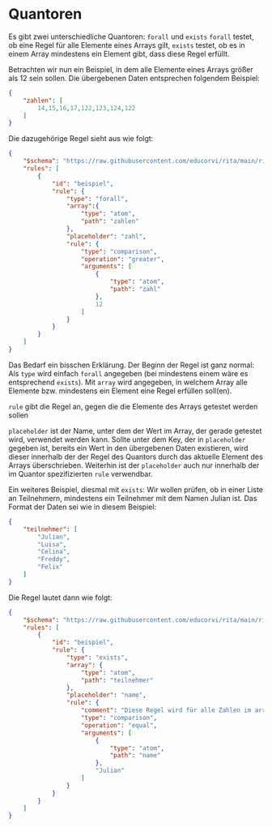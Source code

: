 # Quantoren
Es gibt zwei unterschiedliche Quantoren: `forall` und `exists`
`forall` testet, ob eine Regel für alle Elemente eines Arrays gilt, `exists` testet, ob es in einem Array mindestens ein Element gibt, dass diese Regel erfüllt.

Betrachten wir nun ein Beispiel, in dem alle Elemente eines Arrays größer als 12 sein sollen.
Die übergebenen Daten entsprechen folgendem Beispiel:
```json
{
    "zahlen": [
        14,15,16,17,122,123,124,122
    ]
}
```
Die dazugehörige Regel sieht aus wie folgt:
```json
{
    "$schema": "https://raw.githubusercontent.com/educorvi/rita/main/rita-core/src/schema/schema.json",
    "rules": [
        {
            "id": "beispiel",
            "rule": {
                "type": "forall",
                "array":{
                    "type": "atom",
                    "path": "zahlen"
                },
                "placeholder": "zahl",
                "rule": {
                    "type": "comparison",
                    "operation": "greater",
                    "arguments": [
                        {
                            "type": "atom",
                            "path": "zahl"
                        },
                        12
                    ]
                }
            }
        }
    ]
}
```

Das Bedarf ein bisschen Erklärung. Der Beginn der Regel ist ganz normal: Als `type` wird einfach `forall` angegeben (bei mindestens einem wäre es entsprechend `exists`). Mit `array` wird angegeben, in welchem Array alle Elemente bzw. mindestens ein Element eine Regel erfüllen soll(en).

`rule` gibt die Regel an, gegen die die Elemente des Arrays getestet werden sollen

`placeholder` ist der Name, unter dem der Wert im Array, der gerade getestet wird, verwendet werden kann. Sollte unter dem Key, der in `placeholder` gegeben ist, bereits ein Wert in den übergebenen Daten existieren, wird dieser innerhalb der der Regel des Quantors durch das aktuelle Element des Arrays überschrieben. Weiterhin ist der `placeholder` auch nur innerhalb der im Quantor spezifizierten `rule` verwendbar.

Ein weiteres Beispiel, diesmal mit `exists`: Wir wollen prüfen, ob in einer Liste an Teilnehmern, mindestens ein Teilnehmer mit dem Namen Julian ist. Das Format der Daten sei wie in diesem Beispiel: 
```json
{
    "teilnehmer": [
        "Julian",
        "Luisa",
        "Celina",
        "Freddy",
        "Felix"
    ]
}
```
Die Regel lautet dann wie folgt:
```json
{
    "$schema": "https://raw.githubusercontent.com/educorvi/rita/main/rita-core/src/schema/schema.json",
    "rules": [
        {
            "id": "beispiel",
            "rule": {
                "type": "exists",
                "array": {
                    "type": "atom",
                    "path": "teilnehmer"
                }, 
                "placeholder": "name",
                "rule": {
                    "comment": "Diese Regel wird für alle Zahlen im array zahlen überprüft",
                    "type": "comparison",
                    "operation": "equal",
                    "arguments": [
                        {
                            "type": "atom",
                            "path": "name"
                        },
                        "Julian"
                    ]
                }
            }
        }
    ]
}
```